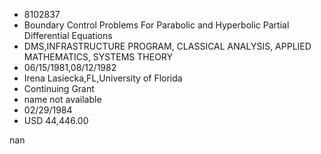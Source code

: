 
* 8102837
* Boundary Control Problems For Parabolic and Hyperbolic Partial Differential Equations
* DMS,INFRASTRUCTURE PROGRAM, CLASSICAL ANALYSIS, APPLIED MATHEMATICS, SYSTEMS THEORY
* 06/15/1981,08/12/1982
* Irena Lasiecka,FL,University of Florida
* Continuing Grant
*   name not available
* 02/29/1984
* USD 44,446.00

nan
